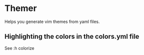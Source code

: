 # Themer
Helps you generate vim themes from yaml files.

## Highlighting the colors in the colors.yml file
See :h colorize
